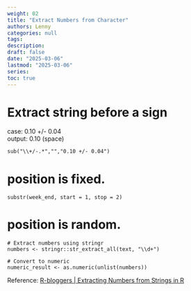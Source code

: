 ```yaml
---
weight: 02
title: "Extract Numbers from Character"
authors: Lenny
categories: null
tags: 
description: 
draft: false
date: "2025-03-06"
lastmod: "2025-03-06"
series:
toc: true
---
```


# Extract string before a sign

case: 0.10 +/- 0.04  
output: 0.10 (space)

```
sub("\\+/-.*","","0.10 +/- 0.04")

```


# position is fixed.

```
substr(week_end, start = 1, stop = 2)
```

# position is random.

```
# Extract numbers using stringr
numbers <- stringr::str_extract_all(text, "\\d+")

# Convert to numeric
numeric_result <- as.numeric(unlist(numbers))
```
Reference: <a href = "https://www.r-bloggers.com/2024/06/extracting-numbers-from-strings-in-r/" target="_blank" rel="noopener noreferrer">R-bloggers | Extracting Numbers from Strings in R</a>

